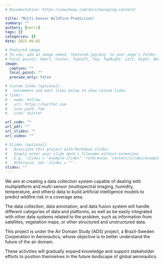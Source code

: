 ```yaml
---
# Documentation: https://wowchemy.com/docs/managing-content/

title: "Multi-Sensor Wildfire Prediction"
summary: ""
authors: [verri]
tags: []
categories: []
date: 2022-06-02

# Featured image
# To use, add an image named `featured.jpg/png` to your page's folder.
# Focal points: Smart, Center, TopLeft, Top, TopRight, Left, Right, BottomLeft, Bottom, BottomRight.
image:
  caption: ""
  focal_point: ""
  preview_only: false

# Custom links (optional).
#   Uncomment and edit lines below to show custom links.
# links:
# - name: Follow
#   url: https://twitter.com
#   icon_pack: fab
#   icon: twitter

url_code: ""
url_pdf: ""
url_slides: ""
url_video: ""

# Slides (optional).
#   Associate this project with Markdown slides.
#   Simply enter your slide deck's filename without extension.
#   E.g. `slides = "example-slides"` references `content/slides/example-slides.md`.
#   Otherwise, set `slides = ""`.
slides: ""
---
```


We aim at creating a data collection system capable of dealing with
multiplatform and multi-sensor (multispectral imaging, humidity, temperature,
and others) data to build artificial intelligence models to predict wildfire
risk in a coverage area.

The data collection, data annotation, and data fusion system will handle
different categories of data and platforms, as well as be easily integrated
with other data systems related to the problem, such as information from
satellites, vegetation maps, or other structured and unstructured data.

This project is under the Air Domain Study (ADS) project, a Brazil-Sweden
Cooperation in Aeronautics, whose objective is to better understand the future
of the air domain.

These activities will gradually expand knowledge and support stakeholder
efforts to position themselves in the future landscape of global aeronautics.
